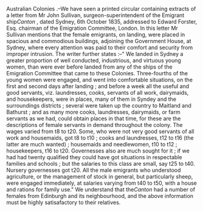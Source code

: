 Australian Colonies .–We have seen a printed circular containing extracts of a letter from Mr John Sullivan, surgeon-superintendent of the Emigrant ship*Canton* , dated Sydney, 6th October 1835, addressed to Edward Forster, Esq. chairman of the Emigration Committee, London. In this letter Mr Sullivan mentions that the female emigrants, on landing, were placed in spacious and commodious buildings, adjoining the Government House, at Sydney, where every attention was paid to their comfort and security from improper intrusion. The writer further states :–" We landed in Sydney a greater proportion of well conducted, industrious, and virtuous young women, than were ever before landed from any of the ships of the Emigration Committee that came to these Colonies. Three-fourths of the young women were engaged, and went into comfortable situations, on the first and second days after landing ; and before a week all the useful and good servants, viz. laundresses, cooks, servants of all work, dairymaids, and housekeepers, were in places, many of them in Syndey and the surroundings districts ; several were taken up the country to Maitland and Bathurst ; and as many more cooks, laundresses, dairymaids, or farm servants as we had, could obtain places in that time, for these are the descriptions of female servants in demand throughout the colony. The wages varied from t8 to t20. Some, who were not very good servants of all work and housemaids, got t8 to t10 ; cooks and laundresses, t12 to t16 (the latter are much wanted) ; housemaids and needlewomen, t10 to t12 ; housekeepers, t16 to t20. Governesses also are much sought for it ; if we had had twenty qualified they could have got situations in respectable families and schools ; but the salaries to this class are small, say t25 to t40. Nursery governesses got t20. All the male emigrants who understood agriculture, or the management of stock in general, but particularly sheep, were engaged immediately, at salaries varying from t40 to t50, with a house and rations for family use." We understand that the*Canton*  had a number of females from Edinburgh and its neighbourhood, and the above information must be highly satisafactory to their relatives.